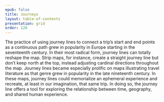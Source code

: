 ```yaml
---
epub: false
title: Journeys
layout: table-of-contents
presentation: grid
order: 120
---
```

The practice of using journey lines to connect a trip’s start and end points as a continuous path grew in popularity in Europe starting in the seventeenth century. In their most radical form, journey lines can totally reshape the map. Strip maps, for instance, create a straight journey line but don’t keep north at the top, instead adjusting cardinal directions throughout the map. Journey lines became especially prolific on maps illustrating travel literature as that genre grew in popularity in the late nineteenth century. In these maps, journey lines could memorialize an ephemeral experience and recreate, at least in our imagination, that same trip. In doing so, the journey line offers a tool for exploring the relationship between time, geography, and shared human experience.  